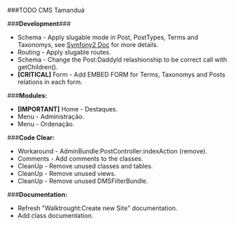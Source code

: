 ###TODO CMS Tamanduá

###**Development**###
  - Schema - Apply slugable mode in Post, PostTypes, Terms and Taxonomys, see [Symfony2 Doc](http://symfony.com/doc/current/cookbook/doctrine/common_extensions.html) for more details.
  - Routing - Apply slugable routes.
  - Schema - Change the Post:DaddyId relashionship to be correct call with getChildren().
  - **[CRITICAL]** Form - Add EMBED FORM for Terms, Taxonomys and Posts relations in each form.

###**Modules:**
  - **[IMPORTANT]** Home - Destaques.
  - Menu - Administração.
  - Menu - Ordenação.

###**Code Clear:**
  - Workaround - AdminBundle:PostController:indexAction (remove).
  - Comments - Add comments to the classes.
  - CleanUp - Remove unused classes and tables.
  - CleanUp - Remove unused views.
  - CleanUp - Remove unused DMSFilterBundle.

###**Documentation:**
  - Refresh "Walktrought:Create new Site" documentation.
  - Add class documentation.


